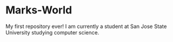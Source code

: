 # Marks-World
My first repository ever!
I am currently a student at San Jose State University studying computer science.
